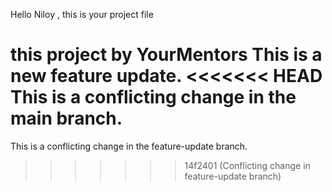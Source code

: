 Hello Niloy , this is your project file 

this project by YourMentors
This is a new feature update.
<<<<<<< HEAD
This is a conflicting change in the main branch.
=======
This is a conflicting change in the feature-update branch.
>>>>>>> 14f2401 (Conflicting change in feature-update branch)
